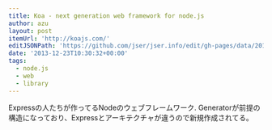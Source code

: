 ```yaml
---
title: Koa - next generation web framework for node.js
author: azu
layout: post
itemUrl: 'http://koajs.com/'
editJSONPath: 'https://github.com/jser/jser.info/edit/gh-pages/data/2013/12/index.json'
date: '2013-12-23T10:30:32+00:00'
tags:
  - node.js
  - web
  - library
---
```

Expressの人たちが作ってるNodeのウェブフレームワーク.
Generatorが前提の構造になっており、Expressとアーキテクチャが違うので新規作成されてる。
